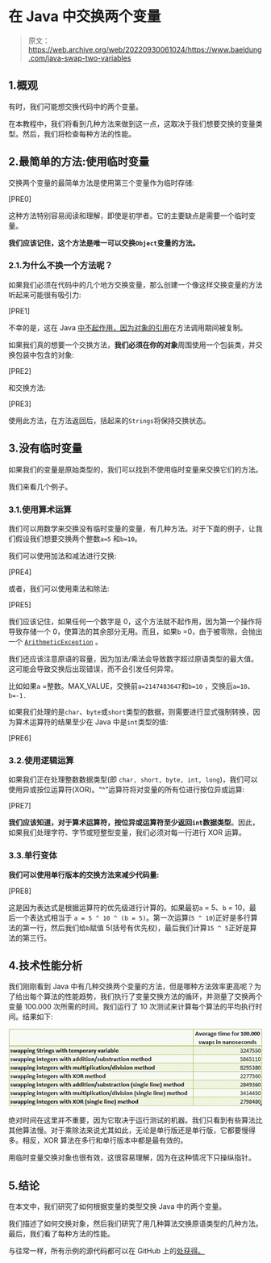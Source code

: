 # 在 Java 中交换两个变量

> 原文：<https://web.archive.org/web/20220930061024/https://www.baeldung.com/java-swap-two-variables>

## 1.概观

有时，我们可能想交换代码中的两个变量。

在本教程中，我们将看到几种方法来做到这一点，这取决于我们想要交换的变量类型。然后，我们将检查每种方法的性能。

## 2.最简单的方法:使用临时变量

交换两个变量的最简单方法是使用第三个变量作为临时存储:

[PRE0]

这种方法特别容易阅读和理解，即使是初学者。它的主要缺点是需要一个临时变量。

**我们应该记住，这个方法是唯一可以交换`Object`变量的方法。**

### 2.1.为什么不换一个方法呢？

如果我们必须在代码中的几个地方交换变量，那么创建一个像这样交换变量的方法听起来可能很有吸引力:

[PRE1]

不幸的是，这在 Java [中不起作用，因为对象的引用](/web/20220605184827/https://www.baeldung.com/java-pass-by-value-or-pass-by-reference)在方法调用期间被复制。

如果我们真的想要一个交换方法，**我们必须在你的对象**周围使用一个包装类，并交换包装中包含的对象:

[PRE2]

和交换方法:

[PRE3]

使用此方法，在方法返回后，括起来的`Strings`将保持交换状态。

## 3.没有临时变量

如果我们的变量是原始类型的，我们可以找到不使用临时变量来交换它们的方法。

我们来看几个例子。

### 3.1.使用算术运算

我们可以用数学来交换没有临时变量的变量，有几种方法。对于下面的例子，让我们假设我们想要交换两个整数`a=5` 和`b=10`。

我们可以使用加法和减法进行交换:

[PRE4]

或者，我们可以使用乘法和除法:

[PRE5]

我们应该记住，如果任何一个数字是 0，这个方法就不起作用，因为第一个操作将导致存储一个 0，使算法的其余部分无用。而且，如果`b` =0，由于被零除，会抛出一个 [`ArithmeticException`](/web/20220605184827/https://www.baeldung.com/java-overflow-underflow) 。

我们还应该注意原语的容量，因为加法/乘法会导致数字超过原语类型的最大值。这可能会导致交换后出现错误，而不会引发任何异常。

比如如果`a` =整数。MAX_VALUE，交换前`a=2147483647`和`b=10` ，交换后`a=10`、`b=-1.`

如果我们处理的是`char`、`byte`或`short`类型的数据，则需要进行显式强制转换，因为算术运算符的结果至少在 Java 中是`int`类型的值:

[PRE6]

### 3.2.使用逻辑运算

如果我们正在处理整数数据类型(即 `char, short, byte, int, long`)，我们可以使用异或按位运算符(XOR)。“^”运算符将对变量的所有位进行按位异或运算:

[PRE7]

**我们应该知道，对于算术运算符，按位异或运算符至少返回`int`数据类型**。因此，如果我们处理字符、字节或短整型变量，我们必须对每一行进行 XOR 运算。

### 3.3.单行变体

**我们可以使用单行版本的交换方法来减少代码量:**

[PRE8]

这是因为表达式是根据运算符的优先级进行计算的。如果最初`a` = 5、`b` = 10，最后一个表达式相当于 `a = 5 ^ 10 ^ (b = 5)`。第一次运算(`5 ^ 10`)正好是多行算法的第一行，然后我们给`b`赋值 5(括号有优先权)，最后我们计算`15 ^ 5`正好是算法的第三行。

## 4.技术性能分析

我们刚刚看到 Java 中有几种交换两个变量的方法，但是哪种方法效率更高呢？为了给出每个算法的性能趋势，我们执行了变量交换方法的循环，并测量了交换两个变量 100.000 次所需的时间。我们运行了 10 次测试来计算每个算法的平均执行时间。结果如下:

[![swapping variables - performance comparison](img/9b86fb0a867226b638c42c4044f6b3f0.png)](/web/20220605184827/https://www.baeldung.com/wp-content/uploads/2022/05/swapping-variables-performance-tab.png)

绝对时间在这里并不重要，因为它取决于运行测试的机器。我们只看到有些算法比其他算法慢。对于乘除法来说尤其如此，无论是单行版还是单行版，它都要慢得多。相反，XOR 算法在多行和单行版本中都是最有效的。

用临时变量交换对象也很有效，这很容易理解，因为在这种情况下只操纵指针。

## 5.结论

在本文中，我们研究了如何根据变量的类型交换 Java 中的两个变量。

我们描述了如何交换对象，然后我们研究了用几种算法交换原语类型的几种方法。最后，我们看了每种方法的性能。

与往常一样，所有示例的源代码都可以在 GitHub 上的[处获得。](https://web.archive.org/web/20220605184827/https://github.com/eugenp/tutorials/tree/master/core-java-modules/core-java-lang-math-3)